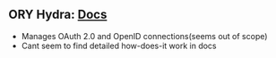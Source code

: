 ## ORY Hydra: [Docs](https://www.ory.sh/docs/hydra/security-architecture)
- Manages OAuth 2.0 and OpenID connections(seems out of scope)
- Cant seem to find detailed how-does-it work in docs 
